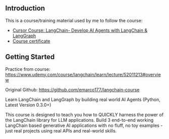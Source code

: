 ## Introduction

This is a course/training material used by me to follow the course:
- [Cursor Course: LangChain- Develop AI Agents with LangChain & LangGraph](https://www.udemy.com/course/langchain/learn/lecture/37474628#overview)
- [Course certificate](https://www.udemy.com/certificate/UC-bd3ab116-c45a-4e93-bc19-812035966c88/)

## Getting Started

Practice from course: https://www.udemy.com/course/langchain/learn/lecture/52011213#overview 

Original Github: https://github.com/emarco177/langchain-course

Learn LangChain and LangGraph by building real world AI Agents (Python, Latest Version 0.3.0+)

This course is designed to teach you how to QUICKLY harness the power of the LangChain library for LLM applications. Build 3 end-to-end working LangChain based generative AI applications with no fluff, no toy examples - just real projects using real APIs and real-world skills.

